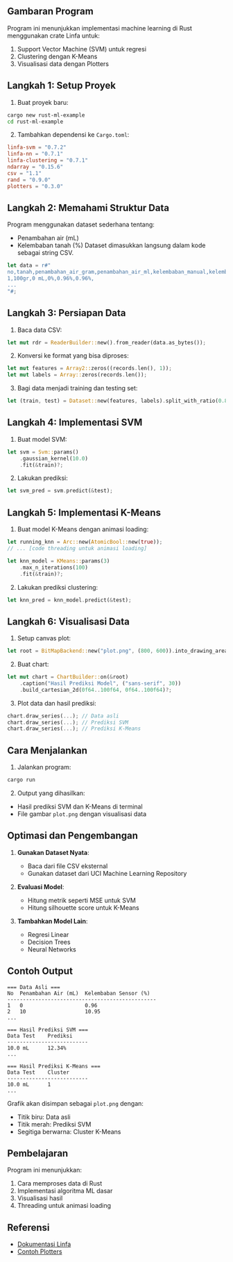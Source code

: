 ## Gambaran Program
Program ini menunjukkan implementasi machine learning di Rust menggunakan crate Linfa untuk:
1. Support Vector Machine (SVM) untuk regresi
2. Clustering dengan K-Means
3. Visualisasi data dengan Plotters

## Langkah 1: Setup Proyek
1. Buat proyek baru:
```bash
cargo new rust-ml-example
cd rust-ml-example
```

2. Tambahkan dependensi ke `Cargo.toml`:
```toml
linfa-svm = "0.7.2"
linfa-nn = "0.7.1"
linfa-clustering = "0.7.1"
ndarray = "0.15.6"
csv = "1.1"
rand = "0.9.0"
plotters = "0.3.0"
```

## Langkah 2: Memahami Struktur Data
Program menggunakan dataset sederhana tentang:
- Penambahan air (mL)
- Kelembaban tanah (%)
Dataset dimasukkan langsung dalam kode sebagai string CSV.

```rust
let data = r#"
no,tanah,penambahan_air_gram,penambahan_air_ml,kelembaban_manual,kelembaban_sensor,selisih
1,100gr,0 mL,0%,0.96%,0.96%,
...
"#;
```

## Langkah 3: Persiapan Data
1. Baca data CSV:
```rust
let mut rdr = ReaderBuilder::new().from_reader(data.as_bytes());
```

2. Konversi ke format yang bisa diproses:
```rust
let mut features = Array2::zeros((records.len(), 1));
let mut labels = Array::zeros(records.len());
```

3. Bagi data menjadi training dan testing set:
```rust
let (train, test) = Dataset::new(features, labels).split_with_ratio(0.8);
```

## Langkah 4: Implementasi SVM
1. Buat model SVM:
```rust
let svm = Svm::params()
    .gaussian_kernel(10.0)
    .fit(&train)?;
```

2. Lakukan prediksi:
```rust
let svm_pred = svm.predict(&test);
```

## Langkah 5: Implementasi K-Means
1. Buat model K-Means dengan animasi loading:
```rust
let running_knn = Arc::new(AtomicBool::new(true));
// ... [code threading untuk animasi loading]

let knn_model = KMeans::params(3)
    .max_n_iterations(100)
    .fit(&train)?;
```

2. Lakukan prediksi clustering:
```rust
let knn_pred = knn_model.predict(&test);
```

## Langkah 6: Visualisasi Data
1. Setup canvas plot:
```rust
let root = BitMapBackend::new("plot.png", (800, 600)).into_drawing_area();
```

2. Buat chart:
```rust
let mut chart = ChartBuilder::on(&root)
    .caption("Hasil Prediksi Model", ("sans-serif", 30))
    .build_cartesian_2d(0f64..100f64, 0f64..100f64)?;
```

3. Plot data dan hasil prediksi:
```rust
chart.draw_series(...); // Data asli
chart.draw_series(...); // Prediksi SVM
chart.draw_series(...); // Prediksi K-Means
```

## Cara Menjalankan
1. Jalankan program:
```bash
cargo run
```

2. Output yang dihasilkan:
- Hasil prediksi SVM dan K-Means di terminal
- File gambar `plot.png` dengan visualisasi data

## Optimasi dan Pengembangan
1. **Gunakan Dataset Nyata**:
   - Baca dari file CSV eksternal
   - Gunakan dataset dari UCI Machine Learning Repository

2. **Evaluasi Model**:
   - Hitung metrik seperti MSE untuk SVM
   - Hitung silhouette score untuk K-Means

3. **Tambahkan Model Lain**:
   - Regresi Linear
   - Decision Trees
   - Neural Networks

## Contoh Output
```
=== Data Asli ===
No  Penambahan Air (mL)  Kelembaban Sensor (%)
------------------------------------------------
1   0                    0.96
2   10                   10.95
...

=== Hasil Prediksi SVM ===
Data Test    Prediksi
--------------------------
10.0 mL      12.34%
...

=== Hasil Prediksi K-Means ===
Data Test    Cluster
--------------------------
10.0 mL      1
...
```

Grafik akan disimpan sebagai `plot.png` dengan:
- Titik biru: Data asli
- Titik merah: Prediksi SVM
- Segitiga berwarna: Cluster K-Means

## Pembelajaran
Program ini menunjukkan:
1. Cara memproses data di Rust
2. Implementasi algoritma ML dasar
3. Visualisasi hasil
4. Threading untuk animasi loading

## Referensi
- [Dokumentasi Linfa](https://rust-ml.github.io/linfa/)
- [Contoh Plotters](https://plotters-rs.github.io/book/intro.html)
